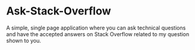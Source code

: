 # Ask-Stack-Overflow
A simple, single page application where you can ask technical questions and have the accepted answers on Stack Overflow related to my question shown to you.
